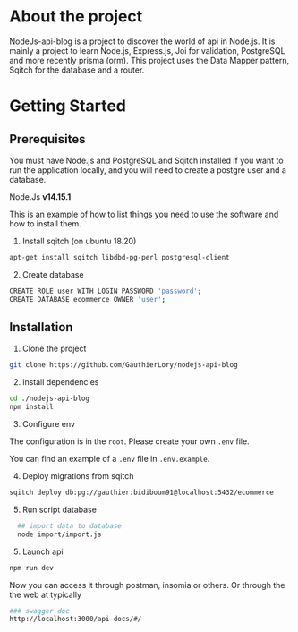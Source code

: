 # About the project
NodeJs-api-blog is a project to discover the world of api in Node.js. It is mainly a project to learn Node.js, Express.js, Joi for validation, PostgreSQL and more recently prisma (orm). This project uses the Data Mapper pattern, Sqitch for the database and a router.

# Getting Started
## Prerequisites
You must have Node.js and PostgreSQL and Sqitch installed if you want to run the application locally, and you will need to create a postgre user and a database.

Node.Js  **v14.15.1**

This is an example of how to list things you need to use the software and how to install them.

1. Install sqitch (on ubuntu 18.20)
```bash
apt-get install sqitch libdbd-pg-perl postgresql-client
```

2. Create database
```bash
CREATE ROLE user WITH LOGIN PASSWORD 'password';
CREATE DATABASE ecommerce OWNER 'user';
```

## Installation

1. Clone the project
```bash
git clone https://github.com/GauthierLory/nodejs-api-blog
```
2. install dependencies
```bash
cd ./nodejs-api-blog
npm install
```
3. Configure env

The configuration is in the `root`. Please create your own `.env` file.

You can find an example of a `.env` file in `.env.example`.

4. Deploy migrations from sqitch
```bash
sqitch deploy db:pg://gauthier:bidiboum91@localhost:5432/ecommerce
```
5. Run script database
```bash
  ## import data to database
  node import/import.js
```
5. Launch api
```bash
npm run dev
```
Now you can access it through postman, insomia or others. Or through the the web at typically
```bash
### swagger doc
http://localhost:3000/api-docs/#/
```